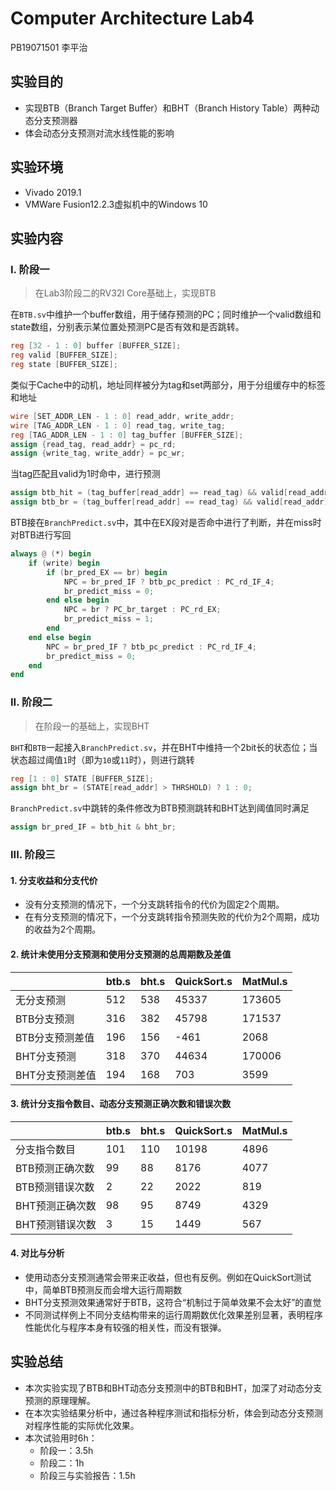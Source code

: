 # Computer Architecture Lab4

PB19071501 李平治

## 实验目的

* 实现BTB（Branch Target Buffer）和BHT（Branch History Table）两种动态分支预测器
* 体会动态分支预测对流水线性能的影响



## 实验环境

* Vivado 2019.1
* VMWare Fusion12.2.3虚拟机中的Windows 10



## 实验内容

### I. 阶段一

> 在Lab3阶段二的RV32I Core基础上，实现BTB

在`BTB.sv`中维护一个buffer数组，用于储存预测的PC；同时维护一个valid数组和state数组，分别表示某位置处预测PC是否有效和是否跳转。

```verilog
reg [32 - 1 : 0] buffer [BUFFER_SIZE];
reg valid [BUFFER_SIZE];
reg state [BUFFER_SIZE];
```

类似于Cache中的动机，地址同样被分为tag和set两部分，用于分组缓存中的标签和地址

```verilog
wire [SET_ADDR_LEN - 1 : 0] read_addr, write_addr;
wire [TAG_ADDR_LEN - 1 : 0] read_tag, write_tag;
reg [TAG_ADDR_LEN - 1 : 0] tag_buffer [BUFFER_SIZE];
assign {read_tag, read_addr} = pc_rd;
assign {write_tag, write_addr} = pc_wr;
```

当tag匹配且valid为1时命中，进行预测

```verilog
assign btb_hit = (tag_buffer[read_addr] == read_tag) && valid[read_addr];
assign btb_br = (tag_buffer[read_addr] == read_tag) && valid[read_addr] && state[read_addr]; 
```

BTB接在`BranchPredict.sv`中，其中在EX段对是否命中进行了判断，并在miss时对BTB进行写回

```verilog
always @ (*) begin
    if (write) begin
        if (br_pred_EX == br) begin
            NPC = br_pred_IF ? btb_pc_predict : PC_rd_IF_4;
            br_predict_miss = 0;
        end else begin
            NPC = br ? PC_br_target : PC_rd_EX;
            br_predict_miss = 1;
        end
    end else begin
        NPC = br_pred_IF ? btb_pc_predict : PC_rd_IF_4;
        br_predict_miss = 0;
    end
end
```

### II. 阶段二

> 在阶段一的基础上，实现BHT

`BHT`和`BTB`一起接入`BranchPredict.sv`，并在BHT中维持一个2bit长的状态位；当状态超过阈值`1`时（即为`10`或`11`时），则进行跳转

```verilog
reg [1 : 0] STATE [BUFFER_SIZE];
assign bht_br = (STATE[read_addr] > THRSHOLD) ? 1 : 0;
```

`BranchPredict.sv`中跳转的条件修改为BTB预测跳转和BHT达到阈值同时满足

```verilog
assign br_pred_IF = btb_hit & bht_br;
```

### III. 阶段三

#### 1. 分支收益和分支代价

* 没有分支预测的情况下，一个分支跳转指令的代价为固定2个周期。
* 在有分支预测的情况下，一个分支跳转指令预测失败的代价为2个周期，成功的收益为2个周期。



#### 2. 统计未使用分支预测和使用分支预测的总周期数及差值

|                 | btb.s | bht.s | QuickSort.s | MatMul.s |
| --------------- | ----- | ----- | ----------- | -------- |
| 无分支预测      | 512   | 538   | 45337       | 173605   |
| BTB分支预测     | 316   | 382   | 45798       | 171537   |
| BTB分支预测差值 | 196   | 156   | -461        | 2068     |
| BHT分支预测     | 318   | 370   | 44634       | 170006   |
| BHT分支预测差值 | 194   | 168   | 703         | 3599     |

#### 3. 统计分支指令数目、动态分支预测正确次数和错误次数

|                 | btb.s | bht.s | QuickSort.s | MatMul.s |
| --------------- | ----- | ----- | ----------- | -------- |
| 分支指令数目    | 101   | 110   | 10198       | 4896     |
| BTB预测正确次数 | 99    | 88    | 8176        | 4077     |
| BTB预测错误次数 | 2     | 22    | 2022        | 819      |
| BHT预测正确次数 | 98    | 95    | 8749        | 4329     |
| BHT预测错误次数 | 3     | 15    | 1449        | 567      |

#### 4. 对比与分析

* 使用动态分支预测通常会带来正收益，但也有反例。例如在QuickSort测试中，简单BTB预测反而会增大运行周期数
* BHT分支预测效果通常好于BTB，这符合“机制过于简单效果不会太好”的直觉
* 不同测试样例上不同分支结构带来的运行周期数优化效果差别显著，表明程序性能优化与程序本身有较强的相关性，而没有银弹。

## 实验总结

* 本次实验实现了BTB和BHT动态分支预测中的BTB和BHT，加深了对动态分支预测的原理理解。
* 在本次实验结果分析中，通过各种程序测试和指标分析，体会到动态分支预测对程序性能的实际优化效果。
* 本次试验用时6h：
  * 阶段一：3.5h
  * 阶段二：1h
  * 阶段三与实验报告：1.5h
